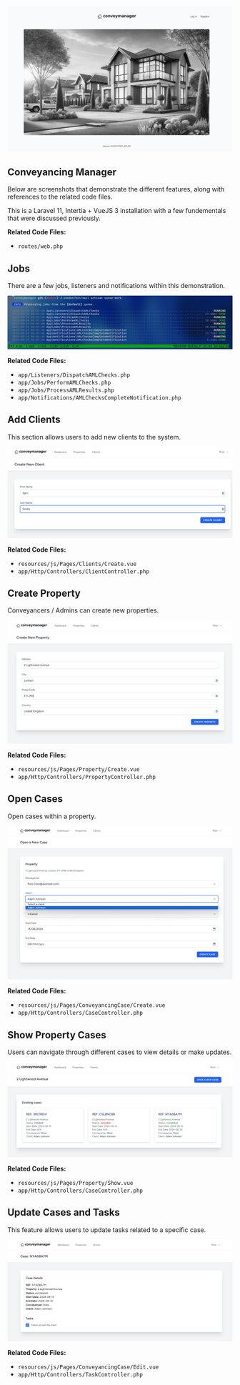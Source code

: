 ![Welcome Page](screenshots/01-welcome.png)

## Conveyancing Manager

Below are screenshots that demonstrate the different features, along with references to the related code files.

This is a Laravel 11, Intertia + VueJS 3 installation with a few fundementals that were discussed previously.

**Related Code Files:**
- `routes/web.php`

## Jobs 

There are a few jobs, listeners and notifications within this demonstration.

![Job Queue](screenshots/07-jobs-queue.png)

**Related Code Files:**
- `app/Listeners/DispatchAMLChecks.php`
- `app/Jobs/PerformAMLChecks.php` 
- `app/Jobs/ProcessAMLResults.php`
- `app/Notifications/AMLChecksCompleteNotification.php`



## Add Clients

This section allows users to add new clients to the system.

![Add Clients](screenshots/02-add-clients.png)

**Related Code Files:**
- `resources/js/Pages/Clients/Create.vue`
- `app/Http/Controllers/ClientController.php`

## Create Property

Conveyancers / Admins can create new properties.

![Create Property](screenshots/03-create-property.png)

**Related Code Files:**
- `resources/js/Pages/Property/Create.vue`
- `app/Http/Controllers/PropertyController.php`

## Open Cases

Open cases within a property.

![Open Cases](screenshots/04-open-cases.png)

**Related Code Files:**
- `resources/js/Pages/ConveyancingCase/Create.vue`
- `app/Http/Controllers/CaseController.php`

## Show Property Cases

Users can navigate through different cases to view details or make updates.

![Navigate Cases](screenshots/05-navigate-cases.png)

**Related Code Files:**
- `resources/js/Pages/Property/Show.vue`
- `app/Http/Controllers/CaseController.php`

## Update Cases and Tasks

This feature allows users to update tasks related to a specific case.

![Update Tasks](screenshots/06-update-tasks.png)

**Related Code Files:**
- `resources/js/Pages/ConveyancingCase/Edit.vue` 
- `app/Http/Controllers/TaskController.php`

